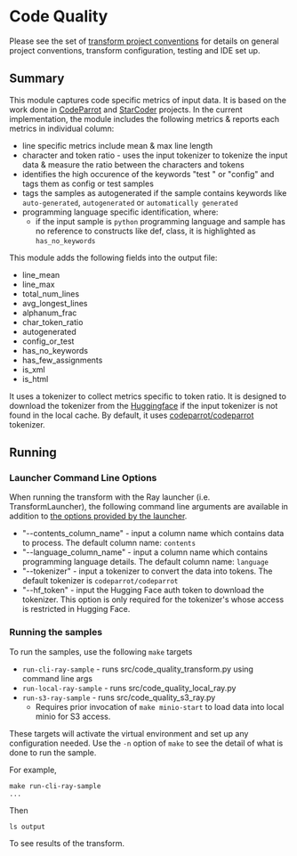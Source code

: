 # Code Quality 

Please see the set of
[transform project conventions](../../README.md)
for details on general project conventions, transform configuration,
testing and IDE set up.

## Summary
This module captures code specific metrics of input data.  It is based on the work done in [CodeParrot](https://huggingface.co/blog/codeparrot) and [StarCoder](https://arxiv.org/abs/2305.06161) projects. In the current implementation, the module includes the following metrics & reports each metrics in individual column:

* line specific metrics include mean & max line length
* character and token ratio - uses the input tokenizer to tokenize the input data & measure the ratio between the characters and tokens
* identifies the high occurence of the keywords "test " or "config" and tags them as config or test samples
* tags the samples as autogenerated if the sample contains keywords like `auto-generated`, `autogenerated` or `automatically generated`
* programming language specific identification, where:
    * if the input sample is `python` programming language and sample has no reference to constructs like def, class, it is highlighted as `has_no_keywords` 

This module adds the following fields into the output file:
<ul>
       <li>line_mean</li>
       <li>line_max</li>
       <li>total_num_lines</li>
       <li>avg_longest_lines</li>
       <li>alphanum_frac</li>
       <li>char_token_ratio</li>
       <li>autogenerated</li>
       <li>config_or_test</li>
       <li>has_no_keywords</li>
       <li>has_few_assignments</li>
       <li>is_xml</li>
       <li>is_html</li>
</ul>

It uses a tokenizer to collect metrics specific to token ratio.  It is designed to download the tokenizer from the [Huggingface](https://huggingface.co/) if the input tokenizer is not found in the local cache. By default, it uses [codeparrot/codeparrot](https://huggingface.co/codeparrot/codeparrot) tokenizer.

## Running

### Launcher Command Line Options 

When running the transform with the Ray launcher (i.e. TransformLauncher),
the following command line arguments are available in addition to 
[the options provided by the launcher](../../../data-processing-lib/doc/ray-launcher-options).

* "--contents_column_name" - input a column name which contains data to process. The default column name: `contents`
* "--language_column_name" - input a column name which contains programming language details. The default column name: `language`
* "--tokenizer" - input a tokenizer to convert the data into tokens. The default tokenizer is `codeparrot/codeparrot`
* "--hf_token" - input the Hugging Face auth token to download the tokenizer. This option is only required for the tokenizer's whose access is restricted in Hugging Face.

### Running the samples
To run the samples, use the following `make` targets

* `run-cli-ray-sample` - runs src/code_quality_transform.py using command line args
* `run-local-ray-sample` - runs src/code_quality_local_ray.py
* `run-s3-ray-sample` - runs src/code_quality_s3_ray.py
    * Requires prior invocation of `make minio-start` to load data into local minio for S3 access.

These targets will activate the virtual environment and set up any configuration needed.
Use the `-n` option of `make` to see the detail of what is done to run the sample.

For example, 
```shell
make run-cli-ray-sample
...
```
Then 
```shell
ls output
```
To see results of the transform.
